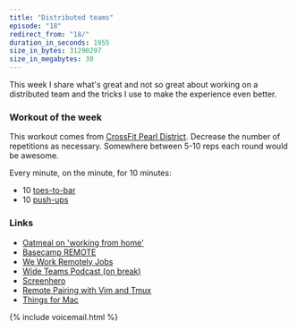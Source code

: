 ```yaml
---
title: "Distributed teams"
episode: "18"
redirect_from: "18/"
duration_in_seconds: 1955
size_in_bytes: 31290297
size_in_megabytes: 30
---
```


This week I share what's great and not so great about working on a distributed team and the tricks I use to make the experience even better.

### Workout of the week

This workout comes from [CrossFit Pearl District](http://crossfitpd.com/2014/11/11-21-14-wod/). Decrease the number of repetitions as necessary. Somewhere between 5-10 reps each round would be awesome.

Every minute, on the minute, for 10 minutes:

- 10 [toes-to-bar](https://www.youtube.com/watch?v=IJZpz5C1dAA)
- 10 [push-ups](https://www.youtube.com/watch?v=M1IfJmVjKW0)

### Links

- [Oatmeal on 'working from home'](http://theoatmeal.com/comics/working_home)
- [Basecamp REMOTE](http://37signals.com/remote)
- [We Work Remotely Jobs](https://weworkremotely.com)
- [Wide Teams Podcast (on break)](http://www.wideteams.com/category/podcast)
- [Screenhero](https://screenhero.com)
- [Remote Pairing with Vim and Tmux](http://youtu.be/9jzWDr24UHQ?t=30m53s)
- [Things for Mac](https://culturedcode.com/things)

{% include voicemail.html %}
